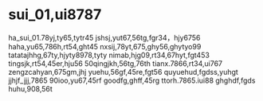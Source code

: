 # sui_01,ui8787
ha_sui_01.78yj,ty65,tytr45
jshsj,yut67,56tg,fgr34，hjy6756
haha,yu65,786h,rt54,ght45
nxsij,78yt,675,ghy56,ghytyo99
tatatajhhg,67ty,hjyty8978,tyty
nimab,hjg09,rt34,67hyt,fgt453
tingsjk,rt54,45er,hju56
50qingjkh,56tg,76th
tianx.7866,rt34,ui767
zengzcahyan,675gm,jhj
yuehu,56gf,45re,fgt56
quyuehud,fgdss,yuhgt
jjhjf_jjj,7865
90ioo,yu67,45rf
goodfg,ghff,45rg
ttorh.7865.iui88
ghghdf,fgds
huhu,908,56t
